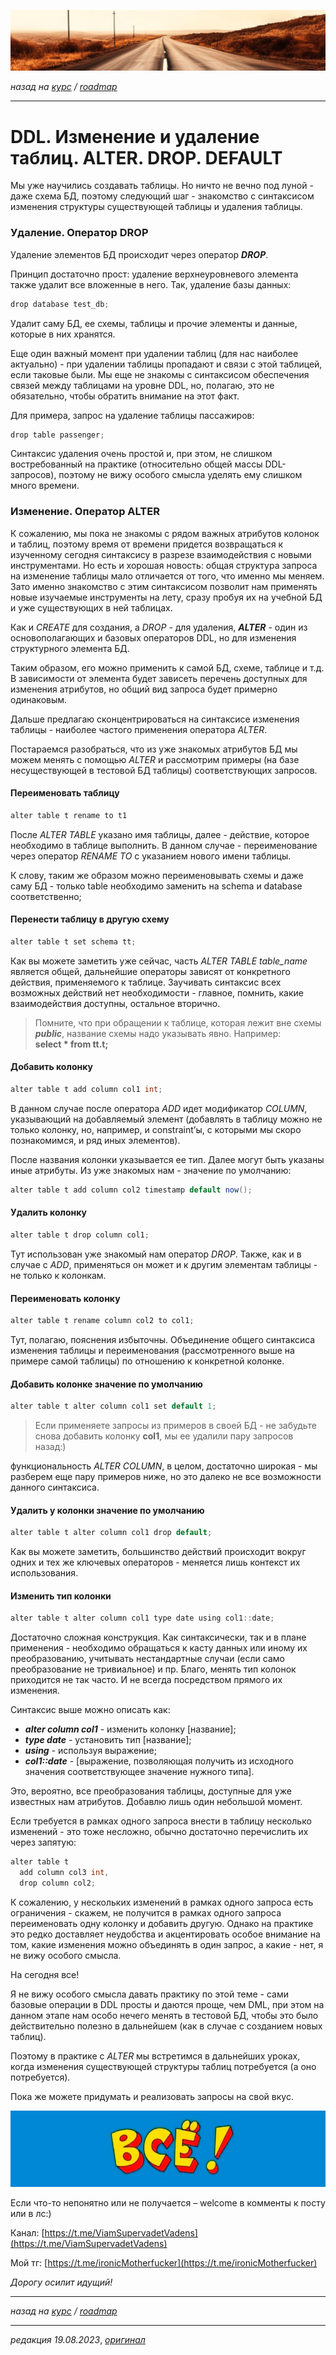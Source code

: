 ![](../../common_files/header.png)

*назад на [курс](../../course.md) / [roadmap](../../roadmap.md)*

***

   

DDL. Изменение и удаление таблиц. ALTER. DROP. DEFAULT
======================================================

Мы уже научились создавать таблицы. Но ничто не вечно под луной - даже схема БД, поэтому следующий шаг - знакомство с синтаксисом изменения структуры существующей таблицы и удаления таблицы.

  

### Удаление. Оператор DROP

Удаление элементов БД происходит через оператор **_DROP_**.

Принцип достаточно прост: удаление верхнеуровневого элемента также удалит все вложенные в него. Так, удаление базы данных:

```java
drop database test_db;
```

Удалит саму БД, ее схемы, таблицы и прочие элементы и данные, которые в них хранятся.

Еще один важный момент при удалении таблиц (для нас наиболее актуально) - при удалении таблицы пропадают и связи с этой таблицей, если таковые были. Мы еще не знакомы с синтаксисом обеспечения связей между таблицами на уровне DDL, но, полагаю, это не обязательно, чтобы обратить внимание на этот факт.

Для примера, запрос на удаление таблицы пассажиров:

```java
drop table passenger;
```

Синтаксис удаления очень простой и, при этом, не слишком востребованный на практике (относительно общей массы DDL-запросов), поэтому не вижу особого смысла уделять ему слишком много времени.

  

### Изменение. Оператор ALTER

К сожалению, мы пока не знакомы с рядом важных атрибутов колонок и таблиц, поэтому время от времени придется возвращаться к изученному сегодня синтаксису в разрезе взаимодействия с новыми инструментами. Но есть и хорошая новость: общая структура запроса на изменение таблицы мало отличается от того, что именно мы меняем. Зато именно знакомство с этим синтаксисом позволит нам применять новые изучаемые инструменты на лету, сразу пробуя их на учебной БД и уже существующих в ней таблицах.

Как и _CREATE_ для создания, а _DROP_ \- для удаления, **_ALTER_** \- один из основополагающих и базовых операторов DDL, но для изменения структурного элемента БД.

Таким образом, его можно применить к самой БД, схеме, таблице и т.д. В зависимости от элемента будет зависеть перечень доступных для изменения атрибутов, но общий вид запроса будет примерно одинаковым.

Дальше предлагаю сконцентрироваться на синтаксисе изменения таблицы - наиболее частого применения оператора _ALTER_.

Постараемся разобраться, что из уже знакомых атрибутов БД мы можем менять с помощью _ALTER_ и рассмотрим примеры (на базе несуществующей в тестовой БД таблицы) соответствующих запросов.

  

#### Переименовать таблицу

```java
alter table t rename to t1
```

После _ALTER TABLE_ указано имя таблицы, далее - действие, которое необходимо в таблице выполнить. В данном случае - переименование через оператор _RENAME TO_ с указанием нового имени таблицы.

К слову, таким же образом можно переименовывать схемы и даже саму БД - только table необходимо заменить на schema и database соответственно;

  

#### Перенести таблицу в другую схему

```java
alter table t set schema tt;
```

Как вы можете заметить уже сейчас, часть _ALTER TABLE table\_name_ является общей, дальнейшие операторы зависят от конкретного действия, применяемого к таблице. Заучивать синтаксис всех возможных действий нет необходимости - главное, помнить, какие взаимодействия доступны, остальное вторично.

> Помните, что при обращении к таблице, которая лежит вне схемы **_public_**, название схемы надо указывать явно. Например:  
> **select \* from tt.t;**

  

#### Добавить колонку

```java
alter table t add column col1 int;
```

В данном случае после оператора _ADD_ идет модификатор _COLUMN_, указывающий на добавляемый элемент (добавлять в таблицу можно не только колонку, но, например, и constraint’ы, с которыми мы скоро познакомимся, и ряд иных элементов).

После названия колонки указывается ее тип. Далее могут быть указаны иные атрибуты. Из уже знакомых нам - значение по умолчанию:

```java
alter table t add column col2 timestamp default now();
```

  

#### Удалить колонку

```java
alter table t drop column col1;
```

Тут использован уже знакомый нам оператор _DROP_. Также, как и в случае с _ADD_, применяться он может и к другим элементам таблицы - не только к колонкам.

  

#### Переименовать колонку

```java
alter table t rename column col2 to col1;
```

Тут, полагаю, пояснения избыточны. Объединение общего синтаксиса изменения таблицы и переименования (рассмотренного выше на примере самой таблицы) по отношению к конкретной колонке.

  

#### Добавить колонке значение по умолчанию

```java
alter table t alter column col1 set default 1;
```

> Если применяете запросы из примеров в своей БД - не забудьте снова добавить колонку **col1**, мы ее удалили пару запросов назад:)

функциональность _ALTER COLUMN_, в целом, достаточно широкая - мы разберем еще пару примеров ниже, но это далеко не все возможности данного синтаксиса.

  

#### Удалить у колонки значение по умолчанию

```java
alter table t alter column col1 drop default;
```

Как вы можете заметить, большинство действий происходит вокруг одних и тех же ключевых операторов - меняется лишь контекст их использования.

  

#### Изменить тип колонки

```java
alter table t alter column col1 type date using col1::date;
```

Достаточно сложная конструкция. Как синтаксически, так и в плане применения - необходимо обращаться к касту данных или иному их преобразованию, учитывать нестандартные случаи (если само преобразование не тривиальное) и пр. Благо, менять тип колонок приходится не так часто. И не всегда посредством прямого их изменения.

Синтаксис выше можно описать как:

*   **_alter column col1_** - изменить колонку \[название\];
*   **_type date_** - установить тип \[название\];
*   **_using_** \- используя выражение;
*   **_col1::date_** - \[выражение, позволяющая получить из исходного значения соответствующее значение нужного типа\].

  

Это, вероятно, все преобразования таблицы, доступные для уже известных нам атрибутов. Добавлю лишь один небольшой момент.

Если требуется в рамках одного запроса внести в таблицу несколько изменений - это тоже несложно, обычно достаточно перечислить их через запятую:

```java
alter table t
  add column col3 int,
  drop column col2;
```

К сожалению, у нескольких изменений в рамках одного запроса есть ограничения - скажем, не получится в рамках одного запроса переименовать одну колонку и добавить другую. Однако на практике это редко доставляет неудобства и акцентировать особое внимание на том, какие изменения можно объединять в один запрос, а какие - нет, я не вижу особого смысла.

  

На сегодня все!

Я не вижу особого смысла давать практику по этой теме - сами базовые операции в DDL просты и даются проще, чем DML, при этом на данном этапе нам особо нечего менять в тестовой БД, чтобы это было действительно полезно в дальнейшем (как в случае с созданием новых таблиц).

Поэтому в практике с _ALTER_ мы встретимся в дальнейших уроках, когда изменения существующей структуры таблиц потребуется (а оно потребуется).

Пока же можете придумать и реализовать запросы на свой вкус.

![](../../common_files/footer.png)

Если что-то непонятно или не получается – welcome в комменты к посту или в лс:)

Канал: [https://t.me/ViamSupervadetVadens](https://t.me/ViamSupervadetVadens)

Мой тг: [https://t.me/ironicMotherfucker](https://t.me/ironicMotherfucker)

_Дорогу осилит идущий!_

***

*назад на [курс](../../course.md) / [roadmap](../../roadmap.md)*

***

_редакция 19.08.2023_, [_оригинал_](https://telegra.ph/DDL-Izmenenie-i-udalenie-tablic-ALTER-DROP-DEFAULT-08-19)